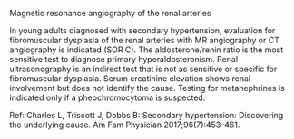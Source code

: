 Magnetic resonance angiography of the renal arteries

In young adults diagnosed with secondary hypertension, evaluation for fibromuscular dysplasia of the renal arteries with MR angiography or CT angiography is indicated (SOR C). The aldosterone/renin ratio is the most sensitive test to diagnose primary hyperaldosteronism. Renal ultrasonography is an indirect test that is not as sensitive or specific for fibromuscular dysplasia. Serum creatinine elevation shows renal involvement but does not identify the cause. Testing for metanephrines is indicated only if a pheochromocytoma is suspected.

Ref: Charles L, Triscott J, Dobbs B: Secondary hypertension: Discovering the underlying cause. Am Fam Physician 2017;96(7):453-461.